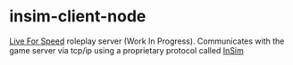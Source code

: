 # insim-client-node
[Live For Speed](https://lfs.net) roleplay server (Work In Progress).
Communicates with the game server via tcp/ip using a proprietary protocol called [InSim](https://en.lfsmanual.net/wiki/InSim)
